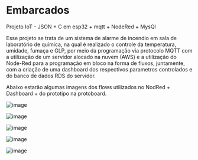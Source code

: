 # Embarcados
Projeto IoT - JSON + C em esp32 + mqtt + NodeRed + MysQl


Esse projeto se trata de um sistema de alarme de incendio em sala de laboratório de química, na qual é realizado o controle da temperatura, umidade, fumaça e GLP, por meio da programação via protocolo MQTT com a utilização de um servidor alocado na nuvem (AWS) e a utilização do Node-Red para a programação em bloco na forma de fluxos, juntamente, com a criação de uma dashboard dos respectivos parametros controlados e do banco de dados RDS do servidor.

Abaixo estarão algumas imagens dos flows utilizados no NodRed + Dashboard + do prototipo na protoboard.

![image](https://user-images.githubusercontent.com/54945429/176547116-9748c3b4-c546-433a-9973-407e0b1e8ac1.png)

![image](https://user-images.githubusercontent.com/54945429/176547266-c378d0cf-39a8-4a26-8959-1b78fce62e6a.png)

![image](https://user-images.githubusercontent.com/54945429/176547323-95f374dd-f8d2-447c-85d4-d73c5c90bdb3.png)

![image](https://user-images.githubusercontent.com/54945429/176547354-9ec9156c-3aa1-4ef7-978d-761ec3194167.png)

![image](https://user-images.githubusercontent.com/54945429/176547370-da7bcb88-ce10-40ca-95d9-83b6137d6107.png)
